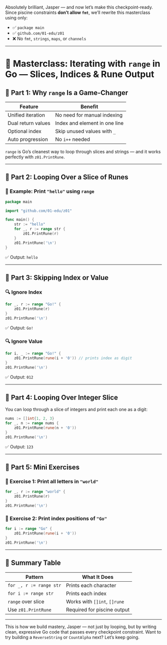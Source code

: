 Absolutely brilliant, Jasper — and now let’s make this checkpoint-ready. Since piscine constraints **don’t allow `fmt`**, we’ll rewrite this masterclass using only:

- ✅ `package main`
- ✅ `github.com/01-edu/z01`
- ❌ No `fmt`, `strings`, `maps`, or `channels`

---

# 🧠 Masterclass: Iterating with `range` in Go — Slices, Indices & Rune Output

## 🧩 Part 1: Why `range` Is a Game-Changer

| Feature             | Benefit                                |
|---------------------|----------------------------------------|
| Unified iteration   | No need for manual indexing            |
| Dual return values  | Index and element in one line          |
| Optional index      | Skip unused values with `_`            |
| Auto progression    | No `i++` needed                        |

`range` is Go’s cleanest way to loop through slices and strings — and it works perfectly with `z01.PrintRune`.

---

## 🧩 Part 2: Looping Over a Slice of Runes

### 🧪 Example: Print `"hello"` using `range`
```go
package main

import "github.com/01-edu/z01"

func main() {
	str := "hello"
	for _, r := range str {
		z01.PrintRune(r)
	}
	z01.PrintRune('\n')
}
```

✅ Output: `hello`

---

## 🧩 Part 3: Skipping Index or Value

### 🔍 Ignore Index
```go
for _, r := range "Go!" {
	z01.PrintRune(r)
}
z01.PrintRune('\n')
```

✅ Output: `Go!`

### 🔍 Ignore Value
```go
for i, _ := range "Go!" {
	z01.PrintRune(rune(i + '0')) // prints index as digit
}
z01.PrintRune('\n')
```

✅ Output: `012`

---

## 🧩 Part 4: Looping Over Integer Slice

You can loop through a slice of integers and print each one as a digit:

```go
nums := []int{1, 2, 3}
for _, n := range nums {
	z01.PrintRune(rune(n + '0'))
}
z01.PrintRune('\n')
```

✅ Output: `123`

---

## 🧩 Part 5: Mini Exercises

### 🧪 Exercise 1: Print all letters in `"world"`
```go
for _, r := range "world" {
	z01.PrintRune(r)
}
z01.PrintRune('\n')
```

### 🧪 Exercise 2: Print index positions of `"Go"`
```go
for i := range "Go" {
	z01.PrintRune(rune(i + '0'))
}
z01.PrintRune('\n')
```

---

## 🧩 Summary Table

| Pattern                  | What It Does                     |
|--------------------------|----------------------------------|
| `for _, r := range str`  | Prints each character            |
| `for i := range str`     | Prints each index                |
| `range` over slice       | Works with `[]int`, `[]rune`     |
| Use `z01.PrintRune`      | Required for piscine output      |

---

This is how we build mastery, Jasper — not just by looping, but by writing clean, expressive Go code that passes every checkpoint constraint. Want to try building a `ReverseString` or `CountAlpha` next? Let’s keep going.

